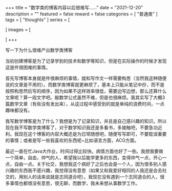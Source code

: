 +++
title = "数学类的博客内容以后很难写……"
date = "2021-12-20"
description = ""
featured = false
reward = false
categories = [
  "普通类"
]
tags = [
  "thoughts"
]
series = [

]
images = [

]
+++



写一下为什么很难产出数学类博客

<!--more-->

当初创建博客是为了记录学到的技术和数学等知识，但是在实际操作的时候才发现这是件很困难的事情。

首先写博客本身就是件很麻烦的事情，就和写作文一样需要构思（当然我这种随便说的文章是不用的）。而数学类博客就更麻烦了，基本上只能从笔记中抄，而不是按照构思然后写的顺序，因为如果不这样效率很低，需要边写边想，那么还算什么文章呢？算一段文字吧。敲数学公式虽然不难，但是也很麻烦。我其实写了大概3篇数学文章（有些没有发出来），从这过程中感受到的就是单纯的浪费时间，一点趣味都没有。

我写数学博客是为了什么？我想是为了记录知识，并且是自己感兴趣的知识。所以现在我不写数学类博客了，对于数学知识我还是多看书，多接触吧，不要急功近利。我现在这个博客的内容大概还是为日常随想吧，随便写写即可，不要耽误重要的事情；或者是写一些我喜欢的东西呢~比如语言方面，ACG方面。

最近一直在忙Java大作业，时间过得比较快。病情方面也好了一些。我想我要做一个简单，自由，帅气的人，希望我以后能学更多的东西，变得帅气一点，开心一点，自由一点。关于社交，我想我这个病好了之后也会是一个人，因为很多别人感兴趣的东西我不感兴趣，我觉得没有意思（如果又和我爱好相同的人我还是会去社交的，用别人的话来说就是志同道合吧）。我现在没有遇到一个志同道合的人，很多事情也都很没有意思，很无聊，而数学，我未来想从事数学工作。

